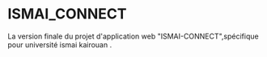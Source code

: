 # ISMAI_CONNECT
La version finale du projet d'application web "ISMAI-CONNECT",spécifique pour université ismai kairouan .
